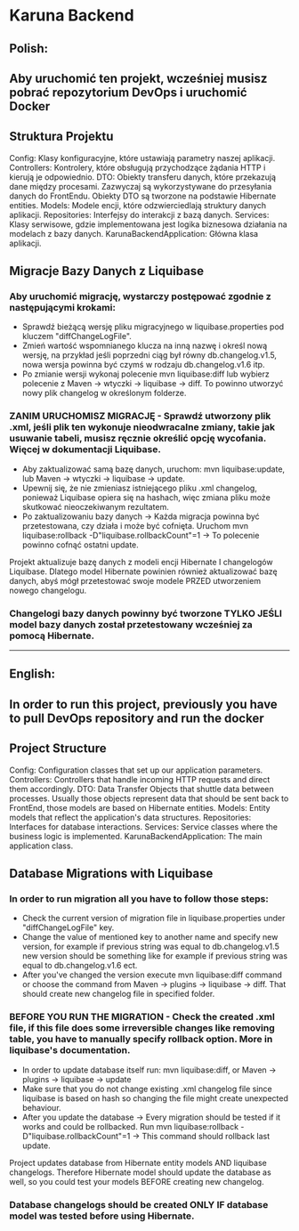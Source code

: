 # Karuna Backend

## Polish:

## Aby uruchomić ten projekt, wcześniej musisz pobrać repozytorium DevOps i uruchomić Docker

## Struktura Projektu
Config: Klasy konfiguracyjne, które ustawiają parametry naszej aplikacji.
Controllers: Kontrolery, które obsługują przychodzące żądania HTTP i kierują je odpowiednio.
DTO: Obiekty transferu danych, które przekazują dane między procesami. Zazwyczaj są wykorzystywane do przesyłania danych do FrontEndu. Obiekty DTO są tworzone na podstawie Hibernate entities.
Models: Modele encji, które odzwierciedlają struktury danych aplikacji.
Repositories: Interfejsy do interakcji z bazą danych.
Services: Klasy serwisowe, gdzie implementowana jest logika biznesowa działania na modelach z bazy danych.
KarunaBackendApplication: Główna klasa aplikacji.

## Migracje Bazy Danych z Liquibase
### Aby uruchomić migrację, wystarczy postępować zgodnie z następującymi krokami:
- Sprawdź bieżącą wersję pliku migracyjnego w liquibase.properties pod kluczem "diffChangeLogFile".
- Zmień wartość wspomnianego klucza na inną nazwę i określ nową wersję, na przykład jeśli poprzedni ciąg był równy db.changelog.v1.5, nowa wersja powinna być czymś w rodzaju db.changelog.v1.6 itp.
- Po zmianie wersji wykonaj polecenie mvn liquibase:diff lub wybierz polecenie z Maven -> wtyczki -> liquibase -> diff. To powinno utworzyć nowy plik changelog w określonym folderze.
### ZANIM URUCHOMISZ MIGRACJĘ - Sprawdź utworzony plik .xml, jeśli plik ten wykonuje nieodwracalne zmiany, takie jak usuwanie tabeli, musisz ręcznie określić opcję wycofania. Więcej w dokumentacji Liquibase.
- Aby zaktualizować samą bazę danych, uruchom: mvn liquibase:update, lub Maven -> wtyczki -> liquibase -> update.
- Upewnij się, że nie zmieniasz istniejącego pliku .xml changelog, ponieważ Liquibase opiera się na hashach, więc zmiana pliku może skutkować nieoczekiwanym rezultatem.
- Po zaktualizowaniu bazy danych -> Każda migracja powinna być przetestowana, czy działa i może być cofnięta. Uruchom mvn liquibase:rollback -D"liquibase.rollbackCount"=1 -> To polecenie powinno cofnąć ostatni update.


Projekt aktualizuje bazę danych z modeli encji Hibernate I changelogów Liquibase. Dlatego model Hibernate powinien również aktualizować bazę danych, abyś mógł przetestować swoje modele PRZED utworzeniem nowego changelogu.

### Changelogi bazy danych powinny być tworzone TYLKO JEŚLI model bazy danych został przetestowany wcześniej za pomocą Hibernate.

--------------------------------------------------------------------------------------------------------------------------------------------------------------

## English:

## In order to run this project, previously you have to pull DevOps repository and run the docker

## Project Structure
Config: Configuration classes that set up our application parameters.
Controllers: Controllers that handle incoming HTTP requests and direct them accordingly.
DTO: Data Transfer Objects that shuttle data between processes. Usually those objects represent data that should be sent back to FrontEnd, those models are based on Hibernate entities.
Models: Entity models that reflect the application's data structures.
Repositories: Interfaces for database interactions.
Services: Service classes where the business logic is implemented.
KarunaBackendApplication: The main application class.

## Database Migrations with Liquibase
### In order to run migration all you have to follow those steps:
- Check the current version of migration file in liquibase.properties under "diffChangeLogFile" key.
- Change the value of mentioned key to another name and specify new version, for example if previous string was equal to db.changelog.v1.5 new version should be something like for example if previous string was equal to db.changelog.v1.6 ect.
- After you've changed the version execute mvn liquibase:diff command or choose the command from Maven -> plugins -> liquibase -> diff. That should create new changelog file in specified folder.
### BEFORE YOU RUN THE MIGRATION - Check the created .xml file, if this file does some irreversible changes like removing table, you have to manually specify rollback option. More in liquibase's documentation.
- In order to update database itself run: mvn liquibase:diff, or Maven -> plugins -> liquibase -> update
- Make sure that you do not change existing .xml changelog file since liquibase is based on hash so changing the file might create unexpected behaviour.
- After you update the database -> Every migration should be tested if it works and could be rollbacked. Run  mvn liquibase:rollback  -D"liquibase.rollbackCount"=1 -> This command should rollback last update.



Project updates database from Hibernate entity models AND liquibase changelogs. Therefore Hibernate model should update the database as well, so you could test your models BEFORE creating new changelog.

### Database changelogs should be created ONLY IF database model was tested before using Hibernate.




